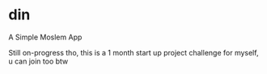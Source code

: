 # din
A Simple Moslem App

Still on-progress tho, this is a 1 month start up project challenge for myself, u can join too btw
